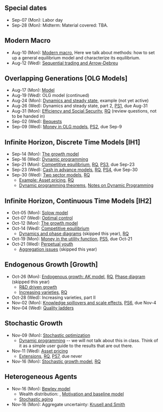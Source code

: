   
## Special dates ## 
  
* Sep-07 (Mon): Labor day 
* Sep-28 (Mon): Midterm: Material covered: TBA. 
  
  
## Modern Macro ## 
  
* Aug-10 (Mon): [Modern macro](GenEquil_SL.pdf), Here we talk about methods: how to set up a general equilibrium model and characterize its equilibrium. 
* Aug-12 (Wed): [Sequential trading and Arrow-Debreu](GenEquil2_SL.pdf) 
  
  
## Overlapping Generations [OLG Models] ## 
  
* Aug-17 (Mon): [Model](olg/OLG_SL.pdf) 
* Aug-19 (Wed): OLG model (continued) 
* Aug-24 (Mon): [Dynamics and steady state](olg/olg_analysis_sl.pdf), example (not yet active) 
* Aug-26 (Wed): Dynamics and steady state, part 2, [PS1](olg/OLG_PS.pdf), due Aug-31 
* Aug-31 (Mon): [Efficiency and Social Security](olg/OLG_SS_SL.pdf), [RQ](olg/OLG_RQ.pdf) (review questions, not to be handed in) 
* Sep-02 (Wed): [Bequests](olg/OLG_Bequest_SL.pdf) 
* Sep-09 (Wed): [Money in OLG models](olg/OLG_Money_SL.pdf), [PS2](olg/OLG_Money_PS.pdf), due Sep-9 
  
  
## Infinite Horizon, Discrete Time Models [IH1] ## 
  
* Sep-14 (Mon): [The growth model](ih1/IH1_SL.pdf) 
* Sep-16 (Wed): [Dynamic programming](ih1/ih1_dp_sl.pdf) 
* Sep-21 (Mon): [Competitive equilibrium](ih1/ih1_equil_sl.pdf), [RQ](ih1/IH1_RQ.pdf), [PS3](ih1/IH1_PS.pdf), due Sep-23 
* Sep-23 (Wed): [Cash in advance models](ih1/CIA_SL.pdf), [RQ](ih1/CIA_RQ.pdf), [PS4](ih1/CIA_PS.pdf), due Sep-30 
* Sep-30 (Wed): [Two sector models](ih1/TwoSec_SL.pdf), [RQ](ih1/TwoSec_RQ.pdf) 
    * [Example: Asset pricing](ih1/IH1_Asset_SL.pdf), [RQ](ih1/ih1_asset_rq.pdf) 
    * [Dynamic programming theorems](ih1/DP_SL.pdf), [Notes on Dynamic Programming](ih1/Dp_ln.pdf) 
  
  
## Infinite Horizon, Continuous Time Models [IH2] ## 
  
* Oct-05 (Mon): [Solow model](ih2/solow_SL.pdf) 
* Oct-07 (Wed): [Optimal control](ih2/OptControl_SL.pdf) 
* Oct-12 (Mon): [The growth model](ih2/Ramsey_SL.pdf) 
* Oct-14 (Wed): [Competitive equilibrium](ih2/ih2_equil_sl.pdf) 
    * [Dynamics and phase diagrams](ih2/PhaseDiagrams_SL.pdf) (skipped this year), [RQ](ih2/IH2_RQ.pdf) 
* Oct-19 (Mon): [Money in the utility function](ih2/miu_sl.pdf), [PS5](ih2/IH2_PS.pdf), due Oct-21 
* Oct-21 (Wed): [Perpetual youth](ih2/PerpetualYouth_SL.pdf) 
    * [Aggregation issues](ih2/Aggregation_SL.pdf) (skipped this year) 
  
  
## Endogenous Growth [Growth] ## 
  
* Oct-26 (Mon): [Endogenous growth: AK model](growth/AK_SL.pdf), [RQ](growth/AK_RQ.pdf), [Phase diagram](growth/phase_diagram_sl.pdf) (skipped this year) 
    * [R&D driven growth](growth/RandD_SL.pdf) 
    * [Increasing varieties](growth/Varieties_SL.pdf), [RQ](growth/RandD_RQ.pdf) 
* Oct-28 (Wed): Increasing varieties, part II 
* Nov-02 (Mon): [Knowledge spillovers and scale effects](growth/ScaleEffects_SL.pdf), [PS6](growth/RandD_PS.pdf), due Nov-4 
* Nov-04 (Wed): [Quality ladders](growth/Schumpeter_SL.pdf) 
  
  
## Stochastic Growth ## 
  
* Nov-09 (Mon): [Stochastic optimization](stochastic/Stochastic_SL.pdf) 
    * [Dynamic programming](stochastic/theorems_sl.pdf) -- we will not talk about this in class. Think of it as a simple user guide to the results that are out there. 
* Nov-11 (Wed): [Asset pricing](stochastic/AssetTheory_SL.pdf) 
    * [Extensions](stochastic/asset_extensions_sl.pdf), [RQ](stochastic/Asset_RQ.pdf), [PS7](stochastic/Asset_PS.pdf), due never 
* Nov-16 (Mon): [Stochastic growth model](stochastic/Stoch_Growth_SL.pdf), [RQ](stochastic/Stoch_Growth_RQ.pdf) 
  
  
## Heterogeneous Agents ## 
  
* Nov-16 (Mon): [Bewley model](hetero/Bewley_SL.pdf) 
    * Wealth distribution: , [Motivation and baseline model](hetero/huggett1996_sl.pdf) 
    * [Stochastic aging](hetero/castaneda_sl.pdf) 
* Nov-16 (Mon): Aggregate uncertainty: [Krusell and Smith](hetero/Krusell_Smith_SL.pdf) 
  
